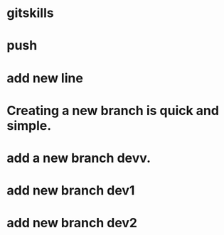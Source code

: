 # gitskills
# push
# add new line
# Creating a new branch is quick and simple.
# add a new branch devv.
# add new branch dev1
# add new branch dev2